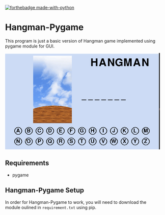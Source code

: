[![forthebadge made-with-python](http://ForTheBadge.com/images/badges/made-with-python.svg)](https://www.python.org/)


# Hangman-Pygame

This program is just a basic version of Hangman game implemented using pygame module for GUI.

![](Hangman.gif)

## Requirements
 - pygame

## Hangman-Pygame Setup
In order for Hangman-Pygame to work, you will need to download the module oulined in `requirement.txt` using pip.  

